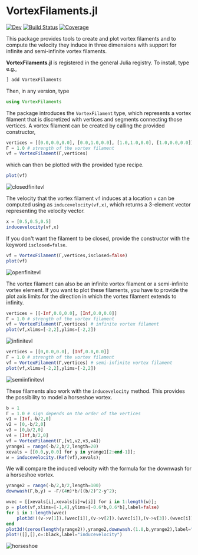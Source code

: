 # VortexFilaments.jl

[![Dev](https://img.shields.io/badge/docs-dev-blue.svg)](https://diederikb.github.io/VortexFilaments.jl/dev)
[![Build Status](https://github.com/diederikb/VortexFilaments.jl/workflows/CI/badge.svg)](https://github.com/diederikb/VortexFilaments.jl/actions)
[![Coverage](https://codecov.io/gh/diederikb/VortexFilaments.jl/branch/master/graph/badge.svg)](https://codecov.io/gh/diederikb/VortexFilaments.jl)

This package provides tools to create and plot vortex filaments and to compute the velocity they induce in three dimensions with support for infinite and semi-infinite vortex filaments.

**VortexFilaments.jl** is registered in the general Julia registry. To install, type
e.g.,
```julia
] add VortexFilaments
```
Then, in any version, type
```julia
using VortexFilaments
```

The package introduces the `VortexFilament` type, which represents a vortex filament that is discretized with vertices and segments connecting those vertices. A vortex filament can be created by calling the provided constructor,

```julia
vertices = [[0.0,0.0,0.0], [0.0,1.0,0.0], [1.0,1.0,0.0], [1.0,0.0,0.0]]
Γ = 1.0 # strength of the vortex filament
vf = VortexFilament(Γ,vertices)
```

which can then be plotted with the provided type recipe.

```julia
plot(vf)
```
![closedfinitevl](https://user-images.githubusercontent.com/26737762/117224622-4dc74680-adc5-11eb-97fa-fdc9a33779c6.png)

The velocity that the vortex filament `vf` induces at a location `x` can be computed using as `inducevelocity(vf,x)`, which returns a 3-element vector representing the velocity vector.
```julia
x = [0.5,0.5,0.5]
inducevelocity(vf,x)
```

If you don't want the filament to be closed, provide the constructor with the keyword `isclosed=false`.

```julia
vf = VortexFilament(Γ,vertices,isclosed=false)
plot(vf)
```
![openfinitevl](https://user-images.githubusercontent.com/26737762/117224654-60418000-adc5-11eb-9b76-c6fe3e6de4bb.png)

The vortex filament can also be an infinite vortex filament or a semi-infinite vortex element. If you want to plot these filaments, you have to provide the plot axis limits for the direction in which the vortex filament extends to infinity.

```julia
vertices = [[-Inf,0.0,0.0], [Inf,0.0,0.0]]
Γ = 1.0 # strength of the vortex filament
vf = VortexFilament(Γ,vertices) # infinite vortex filament
plot(vf,xlims=[-2,2],ylims=[-2,2])
```
![infinitevl](https://user-images.githubusercontent.com/26737762/117224672-6fc0c900-adc5-11eb-9fbf-065aa62e1519.png)

```julia
vertices = [[0,0.0,0.0], [Inf,0.0,0.0]]
Γ = 1.0 # strength of the vortex filament
vf = VortexFilament(Γ,vertices) # semi-infinite vortex filament
plot(vf,xlims=[-2,2],ylims=[-2,2])
```
![semiinfinitevl](https://user-images.githubusercontent.com/26737762/117224686-75b6aa00-adc5-11eb-8707-3d0a258b6c3a.png)

These filaments also work with the `inducevelocity` method. This provides the possibility to model a horseshoe vortex.
```julia
b = 1
Γ = 1.0 # sign depends on the order of the vertices
v1 = [Inf,-b/2,0]
v2 = [0,-b/2,0]
v3 = [0,b/2,0]
v4 = [Inf,b/2,0]
vf = VortexFilament(Γ,[v1,v2,v3,v4])
yrange1 = range(-b/2,b/2,length=20)
xevals = [[0.0,y,0.0] for y in yrange1[2:end-1]];
w = inducevelocity.(Ref(vf),xevals);
```

We will compare the induced velocity with the formula for the downwash for a horseshoe vortex.
```julia
yrange2 = range(-b/2,b/2,length=100)
downwash(Γ,b,y) = -Γ/(4π)*b/((b/2)^2-y^2);
```

```julia
wvec = [[xevals[i],xevals[i]+w[i]] for i in 1:length(w)];
p = plot(vf,xlims=[-1,4],ylims=[-0.6*b,0.6*b],label=false)
for i in 1:length(wvec)
    plot3d!((v->v[1]).(wvec[i]),(v->v[2]).(wvec[i]),(v->v[3]).(wvec[i]),color=:black,label=false)
end
plot3d!(zeros(length(yrange2)),yrange2,downwash.(1.0,b,yrange2),label="downwash formula")
plot!([],[],c=:black,label="inducevelocity")
```
![horseshoe](https://user-images.githubusercontent.com/26737762/117225243-b95de380-adc6-11eb-85d1-5f213e04dc6f.png)
